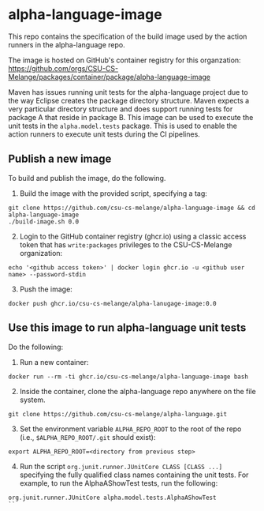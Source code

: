 # alpha-language-image

This repo contains the specification of the build image used by the action runners in the alpha-language repo.

The image is hosted on GitHub's container registry for this organzation:  
https://github.com/orgs/CSU-CS-Melange/packages/container/package/alpha-language-image

Maven has issues running unit tests for the alpha-language project due to the way Eclipse creates the package directory structure.
Maven expects a very particular directory structure and does support running tests for package A that reside in package B.
This image can be used to execute the unit tests in the `alpha.model.tests` package.
This is used to enable the action runners to execute unit tests during the CI pipelines.

## Publish a new image

To build and publish the image, do the following.

1. Build the image with the provided script, specifying a tag:
```
git clone https://github.com/csu-cs-melange/alpha-language-image && cd alpha-language-image
./build-image.sh 0.0
```

2. Login to the GitHub container registry (ghcr.io) using a classic access token that has `write:packages` privileges to the CSU-CS-Melange organization:
```
echo '<github access token>' | docker login ghcr.io -u <github user name> --password-stdin
```

3. Push the image:
```
docker push ghcr.io/csu-cs-melange/alpha-lanugage-image:0.0
```

## Use this image to run alpha-language unit tests

Do the following:

1. Run a new container:
```
docker run --rm -ti ghcr.io/csu-cs-melange/alpha-language-image bash
```

2. Inside the container, clone the alpha-language repo anywhere on the file system.
```
git clone https://github.com/csu-cs-melange/alpha-language.git
```

3. Set the environment variable `ALPHA_REPO_ROOT` to the root of the repo (i.e., `$ALPHA_REPO_ROOT/.git` should exist):
```
export ALPHA_REPO_ROOT=<directory from previous step>
```

4. Run the script `org.junit.runner.JUnitCore CLASS [CLASS ...]` specifying the fully qualified class names containing the unit tests.
For example, to run the AlphaAShowTest tests, run the following:
```
org.junit.runner.JUnitCore alpha.model.tests.AlphaAShowTest
``
